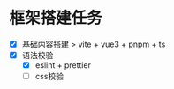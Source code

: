 # 框架搭建任务

- [x] 基础内容搭建
      > vite + vue3 + pnpm + ts
- [x] 语法校验
  - [x] eslint + prettier
  - [ ] css校验
